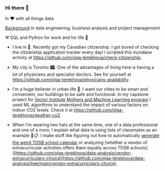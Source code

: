 ### Hi there 👋

<!--
**olga-terekhova/olga-terekhova** is a ✨ _special_ ✨ repository because its `README.md` (this file) appears on your GitHub profile.

Here are some ideas to get you started:

- 🔭 I’m currently working on ...
- 🌱 I’m currently learning ...
- 👯 I’m looking to collaborate on ...
- 🤔 I’m looking for help with ...
- 💬 Ask me about ...
- 📫 How to reach me: ...
- 😄 Pronouns: ...
- ⚡ Fun fact: ...
-->

In ♥️ with all things data

[Background](https://www.linkedin.com/in/olga-terekhova/) in data engineering, business analysis and project management

⚒️ SQL and Python for work and for life 🍴

- I live in 🍁. Recently got my Canadian citizenship. I got bored of checking the citizenship application tracker every day! I scripted this mundane activity at https://github.com/olga-terekhova/check-citizenship.

- My city is Toronto 🏙️. One of the advantages of living here is having a lot of physicians and specialist doctors. See for yourself at https://github.com/olga-terekhova/physicians-availability. 

- I'm a huge believer in urban life 🌇. I want our cities to be smart and convenient, our buildings to be safe and functional. In my capstone project for [Vector Institute](https://vectorinstitute.ai/) [Mothers and Machine Learning program](https://vectorinstitute.ai/mothers-and-machine-learning/) I used ML algorithms to understand the impact of various factors on indoor CO2 levels. Check it at https://github.com/olga-terekhova/weather-co2.

- When I'm wearing two hats at the same time, one of a data professional and one of a mom, I explain what data is using lists of classmates as an example 🏫📋. I make stuff like figuring out how to automatically [generate the weird TDSB school calendar](https://github.com/olga-terekhova/tdsb-calendar) or analyzing [whether a vendor of extracurricular activities offers them equally across TDSB schools]([https://github.com/olga-terekhova/data-analysis/vendor-extracurriculars-choice](https://github.com/olga-terekhova/data-analysis/tree/main/vendor-extracurriculars-choice). 
